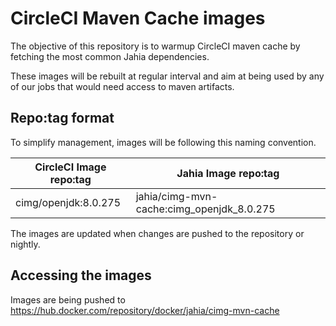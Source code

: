 # CircleCI Maven Cache images 

The objective of this repository is to warmup CircleCI maven cache by fetching the most common Jahia dependencies. 

These images will be rebuilt at regular interval and aim at being used by any of our jobs that would need access to maven artifacts.

## Repo:tag format

To simplify management, images will be following this naming convention.

| CircleCI Image repo:tag | Jahia Image repo:tag |
|---|---|
| cimg/openjdk:8.0.275 | jahia/cimg-mvn-cache:cimg_openjdk_8.0.275

The images are updated when changes are pushed to the repository or nightly.

## Accessing the images

Images are being pushed to https://hub.docker.com/repository/docker/jahia/cimg-mvn-cache

